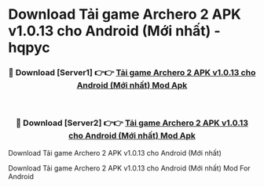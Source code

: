# Download Tải game Archero 2 APK v1.0.13 cho Android (Mới nhất) - hqpyc


<div align="center">
<h3>🔴 Download [Server1] 👉👉 <a href="https://apk-comot.site?title=Tải_game_Archero_2_APK_v1.0.13_cho_Android_(Mới_nhất)">Tải game Archero 2 APK v1.0.13 cho Android (Mới nhất) Mod Apk</a></h3><br>
<h3>🔴 Download [Server2] 👉👉 <a href="https://apk-comot.site?title=Tải_game_Archero_2_APK_v1.0.13_cho_Android_(Mới_nhất)">Tải game Archero 2 APK v1.0.13 cho Android (Mới nhất) Mod Apk</a></h3>
</div>



Download Tải game Archero 2 APK v1.0.13 cho Android (Mới nhất) 

Download Tải game Archero 2 APK v1.0.13 cho Android (Mới nhất) Mod For Android